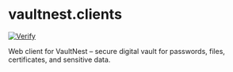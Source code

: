 # vaultnest.clients

[![Verify](https://github.com/2brackets/vaultnest.clients/actions/workflows/verify.yml/badge.svg)](https://github.com/2brackets/vaultnest.clients/actions/workflows/verify.yml)

Web client for VaultNest – secure digital vault for passwords, files, certificates, and sensitive data.
